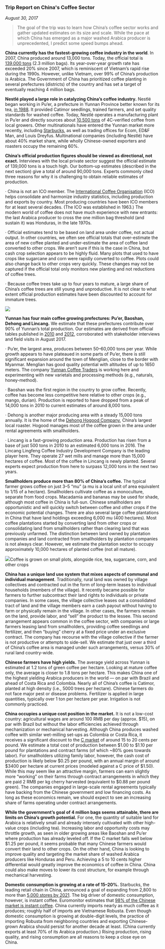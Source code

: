 ### Trip Report on China's Coffee Sector

*August 30, 2017*

> The goal of the trip was to learn how China’s coffee sector works and gather updated estimates on its size and scale. While the pace at which China has emerged as a major washed Arabica producer is unprecedented, I predict some speed bumps ahead.


**China currently has the fastest-growing coffee industry in the world**. In 2007, China produced around 13,000 tons. Today, the official total is [139,000 tons](http://english.yunnan.cn/html/2016/latestnews_1009/7110.html) (2.3 million bags). Its year-over-year growth rate has exceeded 20% since 2007, which is reminiscent of Vietnam’s rapid rise during the 1990s. However, unlike Vietnam, over 99% of China’s production is Arabica. The Government of China has prioritized coffee planting in several prefectures (districts) of the country and has set a target of eventually reaching 4 million bags.

**Nestlé played a large role in catalyzing China’s coffee industry.** Nestlé began working in Pu’er, a prefecture in Yunnan Province better known for its tea, [in 1988](https://www.comunicaffe.com/china-nestle-opens-first-coffee-center-yunnan-province/). It provided Catimor seedlings, trained farmers, and set quality standards for washed coffee. Today, Nestlé operates a manufacturing plant in Pu’er and directly sources about [10,500 tons](https://www.newfoodmagazine.com/news/10395/nestle-to-build-nescafe-coffee-centre-in-china/) of 4C-verified coffee from local growers. Other multinationals have entered the Yunnan market more recently, including [Starbucks](https://news.starbucks.com/news/starbucks-opens-first-farmer-support-center-in-yunnan-china-strengthening-c), as well as trading offices for Ecom, ED&F Man, and Louis Dreyfus. Multinational companies (including Nestlé) have about 40% market share, while wholly Chinese-owned exporters and roasters occupy the remaining 60%.

**China’s official production figures should be viewed as directional, not exact.** Interviews  with the local private sector suggest the official estimate of 139,000 tons is a touch high. Our bottom-up estimates (described in the next section) give a total of around 90,000 tons. Experts commonly cited three reasons for why it is challenging to obtain reliable estimates of production.

· China is not an ICO member. The [International Coffee Organisation](http://www.ico.org/documents/cy2014-15/icc-115-7e-study-china.pdf) (ICO) helps consolidate and harmonize industry statistics, including production and exports by country. Most producing countries have been ICO members for at least several decades. (The ICO was established in 1963.) The modern world of coffee does not have much experience with new entrants: the last Arabica producer to cross the one million bag threshold (and sustain it) was Honduras, in the late 1970s.

· Official estimates tend to be based on land area under coffee, not actual output. In other countries, we often see official totals that over-estimate the area of new coffee planted and under-estimate the area of coffee land converted to other crops. We aren’t sure if this is the case in China, but cash crop selection appears to be highly fluid. Many plots that used to have crops like sugarcane and corn were rapidly converted to coffee. Plots could also change back to other crops very quickly. These changes may not be captured if the official total only monitors new planting and not reductions of coffee trees.

· Because coffee trees take up to four years to mature, a large share of China’s coffee trees are still young and unproductive. It is not clear to what extent official production estimates have been discounted to account for immature trees.

![](https://miro.medium.com/max/1400/1*wAr3C2zK30FF6nzVRTTdCA.png)

**Yunnan has four main coffee growing prefectures: Pu’er, Baoshan, Dehong and Lincang.** We estimate that these prefectures contribute over 90% of Yunnan’s total production. Our estimates are derived from official tables published in [2010](https://www.researchgate.net/publication/280314851_Arabica_Coffee_Production_in_the_Yunnan_Province_of_China) and [2012](http://thesis.lib.nccu.edu.tw/cgi-bin/gs32/gsweb.cgi?o=dallcdr&s=id=%22G0101926027%22.&searchmode=basic), corroborated with stakeholder interviews and field visits in August 2017.

· Pu’er, the largest area, produces between 50–60,000 tons per year. While growth appears to have plateaued in some parts of Pu’er, there is still significant expansion around the town of Menglian, close to the border with Myanmar. Menglian has good quality potential with altitudes of up to 1650 meters. The company [Yunnan Coffee Traders](http://ynct.co/) is working here and experimenting with new varietals and processing methods (e.g., naturals, honey-method).

· Baoshan was the first region in the country to grow coffee. Recently, coffee has become less competitive here relative to other crops (e.g., mango, durian). Production is reported to have dropped from a peak of 14,000 tons in 2010 to current estimates of around 8,000 tons.

· Dehong is another major producing area with a steady 15,000 tons annually. It is the home of the [Dehong Hogood Company](http://gcrmag.com/equipment/view/preparing-china-for-the-next-phase-of-quality-coffee), China’s largest local roaster. Hogood manages most of the coffee grown in the area under rental agreements with smallholders.

· Lincang is a fast-growing production area. Production has risen from a base of just 500 tons in 2010 to an estimated 6,000 tons in 2016. The Lincang Lingfeng Coffee Industry Development Company is the leading player here. They operate 27 wet mills and manage more than 15,000 hectares of coffee. Most of the coffee in Lincang is newly planted. Several experts expect production from here to surpass 12,000 tons in the next two years.

**Smallholders produce more than 80% of China’s coffee.** The typical farmer grows coffee on just 3–5 “mu” (a mu is a local unit of area equivalent to 1/15 of a hectare). Smallholders cultivate coffee as a monoculture, separate from food crops. Macadamia and bananas may be used for shade, although most coffee in China is full-sun. Chinese smallholders are opportunistic and will quickly switch between coffee and other crops if the economic potential changes. There are also several large coffee plantations in China that have land holdings exceeding 6,000 mu (400 hectares). Most coffee plantations started by converting land from other crops or consolidating land from smallholders rather than clearing land that was previously unfarmed. The distinction between land owned by plantation companies and land contracted from smallholders by plantation companies is not always clear. However, we estimate the plantation sector to occupy approximately 10,000 hectares of planted coffee (not all mature).

![](https://miro.medium.com/max/1400/1*ys_g43lzlGEsey6RKevgyQ.jpeg)Coffee is grown on small plots, alongside rice, tea, sugarcane, corn, and other crops

**China has a unique land use system that mixes aspects of communal and individual management**. Traditionally, rural land was owned by village collectives and contracted out in the form of long-term leases to individual households (members of the village). It recently became possible for farmers to further subcontract their land rights to individuals or private companies. In some cases, the village collective leases out a consolidated tract of land and the village members earn a cash payout without having to farm or physically remain in the village. In other cases, the farmers remain on the land, provide labor, and “sell” the product to the lessee. This second arrangement appears common in the coffee sector, with companies or large farmers leasing land from smallholders, providing coffee seedlings and fertilizer, and then “buying” cherry at a fixed price under an exclusive contract. The company has recourse with the village collective if the farmer is not productive or attempts to side-sell. We estimate that just over a third of China’s coffee area is managed under such arrangements, versus 30% of rural land country-wide.

**Chinese farmers have high yields.** The average yield across Yunnan is estimated at 1.2 tons of green coffee per hectare. Looking at mature coffee only, the average is closer to 1.8 tons per hectare. This makes China one of the highest yielding Arabica producers in the world — on par with Brazil and ahead of Costa Rica and Colombia. Nearly all of China’s coffee is Catimor, planted at high density (i.e., 5000 trees per hectare). Chinese farmers do not face major pest or disease problems. Fertilizer is applied in large quantities, typically over 1 ton per hectare per year. Irrigation is not commonly practiced.

**China occupies a unique cost position in the market.** It is not a low-cost country: agricultural wages are around 100 RMB per day (approx. $15), on par with Brazil but without the labor efficiencies achieved through mechanization or mechanical harvesting. Although China produces washed coffee with similar wet-milling set-ups as Colombia or Costa Rica, it receives a significant discount to the [C market](https://www.theice.com/products/15/Coffee-C-Futures) of around 15 to 20 cents per pound. We estimate a total cost of production between $1.00 to $1.10 per pound for plantations and contract farms (of which ~80% goes towards labor). For smallholders utilizing family labor, however, the cash cost of production is likely below $0.25 per pound, with an annual margin of around $3400 per hectare at current prices (modeled against a C price of $1.50). While this may seem like an attractive margin, farmers can earn slightly more “working” on their farms through contract arrangements in which they are paid 2 RMB per kg cherry harvested (equivalent to $0.88 per pound green). The companies engaged in large-scale rental agreements typically have backing from the Chinese government and low financing costs. As long as these economics remain, we should expect to see an increasing share of farms operating under contract arrangements.

**While the government’s goal of 4 million bags seems attainable, there are limits on China’s growth potential.** For one, the quantity of suitable land for Arabica is relatively small and already intensely cultivated with other high-value crops (including tea). Increasing labor and opportunity costs may throttle growth, as seen in older growing areas like Baoshan and Pu’er where production has already leveled off. If the C market falls well below $1.25 per pound, it seems probable that many Chinese farmers would convert their land to other crops. On the other hand, China is looking to improve quality and targeting the market share of washed Arabica producers like Honduras and Peru. Achieving a 5 to 10 cents higher differential would greatly improve the economics of coffee in China. China could also make moves to lower its cost structure, for example through mechanical harvesting.

**Domestic consumption is growing at a rate of 15–20%.** Starbucks, the leading retail chain in China, announced a goal of expanding from 2,800 to more than [5,000 stores by 2021](https://www.forbes.com/sites/ljkelly/2017/07/28/starbucks-doubles-down-on-china-targets-5000-stores-by-2021/#347528df7a00). The big driver of domestic consumption, however, is instant coffee. Euromonitor estimates that [98% of the Chinese market is instant coffee](http://www.ico.org/documents/cy2014-15/icc-115-7e-study-china.pdf). China currently imports nearly as much coffee as it produces; roughly half of imports are Vietnamese Robusta. Even though domestic consumption is growing at double-digit levels, the practice of importing Robusta from neighboring countries and exporting Chinese-grown Arabica should persist for another decade at least. (China currently exports at least 70% of its Arabica production.) Rising production, rising quality, and rising consumption are all reasons to keep a close eye on China.